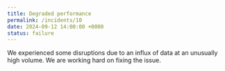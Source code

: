 ```yaml
---
title: Degraded performance
permalink: /incidents/10
date: 2024-09-12 14:00:00 +0000
status: failure
---
```


We experienced some disruptions due to an influx of data at an unusually high volume. We are working hard on fixing the issue.

